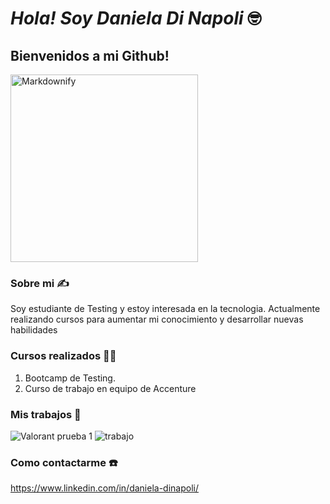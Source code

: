 # ***Hola! Soy Daniela Di Napoli*** 🤓


## Bienvenidos a mi Github! </h3>

<img src="https://github.com/DinapoliDaniela/DinapoliDaniela/assets/129632936/a7dffd93-414b-4e1e-b6a4-94be52b26d8b" alt="Markdownify" width="300">

### Sobre mi ✍️

Soy estudiante de Testing y estoy interesada en la tecnologia.
Actualmente realizando cursos para aumentar mi conocimiento y desarrollar nuevas habilidades


### Cursos realizados 👩‍🎓

1. Bootcamp de Testing.
2. Curso de trabajo en equipo de Accenture


### Mis trabajos 💪

![Valorant prueba 1](https://github.com/DinapoliDaniela/DinapoliDaniela/assets/129632936/172c9111-4a6a-40ee-837f-6bf0f55c9ea6)
![trabajo](https://github.com/DinapoliDaniela/DinapoliDaniela/assets/129632936/d09bfaa6-3cda-45c4-a765-bfbe990f794a)


### Como contactarme ☎️
https://www.linkedin.com/in/daniela-dinapoli/
